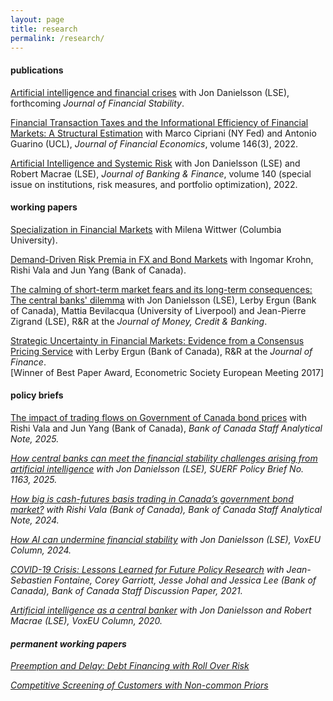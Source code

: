 ```yaml
---
layout: page
title: research
permalink: /research/
---
```


#### publications

[Artificial intelligence and financial crises](https://papers.ssrn.com/sol3/papers.cfm?abstract_id=4903998) with Jon Danielsson (LSE), forthcoming <em>Journal of Financial Stability</em>.

[Financial Transaction Taxes and the Informational Efficiency of Financial Markets: A Structural Estimation](https://www.sciencedirect.com/science/article/abs/pii/S0304405X22000940) with Marco Cipriani (NY Fed) and Antonio Guarino (UCL), <em>Journal of Financial Economics</em>, volume 146(3), 2022.

[Artificial Intelligence and Systemic Risk](https://www.sciencedirect.com/science/article/pii/S0378426621002466) with Jon Danielsson (LSE) and Robert Macrae (LSE), <em>Journal of Banking & Finance</em>, volume 140 (special issue on institutions, risk measures, and portfolio optimization), 2022.

#### working papers

[Specialization in Financial Markets](https://papers.ssrn.com/sol3/papers.cfm?abstract_id=5083905) with Milena Wittwer (Columbia University).

[Demand-Driven Risk Premia in FX and Bond Markets](https://papers.ssrn.com/sol3/papers.cfm?abstract_id=5095671) with Ingomar Krohn, Rishi Vala and Jun Yang (Bank of Canada).

[The calming of short-term market fears and its long-term consequences: The central banks' dilemma](https://authe.github.io/assets/MarketFears_FedCrisisActions.pdf) with Jon Danielsson (LSE), Lerby Ergun (Bank of Canada), Mattia Bevilacqua (University of Liverpool) and Jean-Pierre Zigrand (LSE), R&R at the <em>Journal of Money, Credit & Banking</em>.

[Strategic Uncertainty in Financial Markets: Evidence from a Consensus Pricing Service](https://authe.github.io/assets/StrategicUncertaintyOTCMarkets.pdf) with Lerby Ergun (Bank of Canada), R&R at the <em> Journal of Finance</em>.<br>
[Winner of Best Paper Award, Econometric Society European Meeting 2017]


#### policy briefs

[The impact of trading flows on Government of Canada bond prices](https://www.bankofcanada.ca/2025/07/staff-analytical-note-2025-20/) with Rishi Vala and Jun Yang (Bank of Canada), <em>Bank of Canada Staff Analytical Note<em>, 2025.

[How central banks can meet the financial stability challenges arising from artificial intelligence](https://www.suerf.org/publications/suerf-policy-notes-and-briefs/how-central-banks-can-meet-the-financial-stability-challenges-arising-from-artificial-intelligence/) with Jon Danielsson (LSE), <em>SUERF Policy Brief No. 1163<em>, 2025.

[How big is cash-futures basis trading in Canada’s government bond market?](https://www.bankofcanada.ca/2024/06/staff-analytical-note-2024-16/) with Rishi Vala (Bank of Canada), <em>Bank of Canada Staff Analytical Note<em>, 2024.

[How AI can undermine financial stability](https://cepr.org/voxeu/columns/how-ai-can-undermine-financial-stability) with Jon Danielsson (LSE), <em>VoxEU Column<em>, 2024.

[COVID-19 Crisis: Lessons Learned for Future Policy Research](https://www.bankofcanada.ca/2021/02/staff-discussion-paper-2021-2/) with Jean-Sebastien Fontaine, Corey Garriott, Jesse Johal and Jessica Lee (Bank of Canada), <em>Bank of Canada Staff Discussion Paper<em>, 2021.

[Artificial intelligence as a central banker](https://cepr.org/voxeu/columns/artificial-intelligence-central-banker) with Jon Danielsson and Robert Macrae (LSE), <em>VoxEU Column<em>, 2020. 


#### permanent working papers

[Preemption and Delay: Debt Financing with Roll Over Risk](https://authe.github.io/assets/RunsSocialLearning_Uthemann.pdf)

[Competitive Screening of Customers with Non-common Priors](https://authe.github.io/assets/screening_ncp.pdf)
